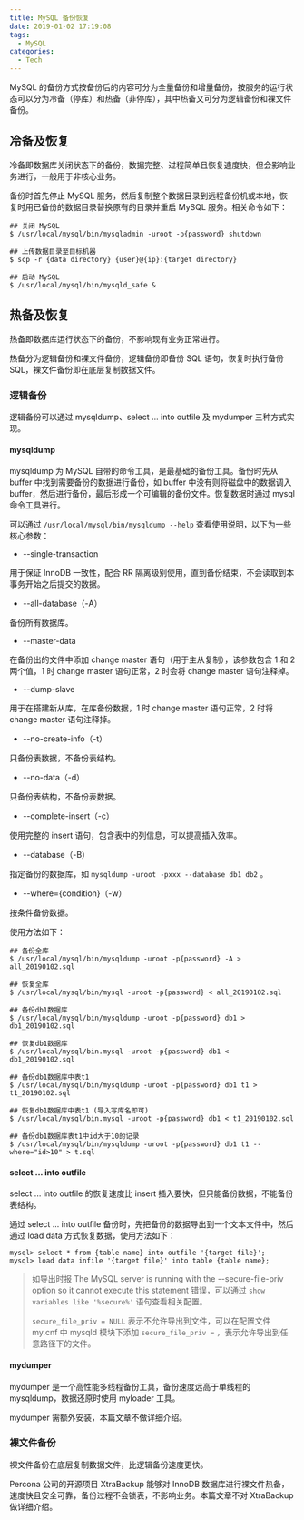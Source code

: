 ```yaml
---
title: MySQL 备份恢复
date: 2019-01-02 17:19:08
tags:
  - MySQL
categories:
  - Tech
---
```


MySQL 的备份方式按备份后的内容可分为全量备份和增量备份，按服务的运行状态可以分为冷备（停库）和热备（非停库），其中热备又可分为逻辑备份和裸文件备份。





<!-- more -->

## 冷备及恢复

冷备即数据库关闭状态下的备份，数据完整、过程简单且恢复速度快，但会影响业务进行，一般用于非核心业务。

备份时首先停止 MySQL 服务，然后复制整个数据目录到远程备份机或本地，恢复时用已备份的数据目录替换原有的目录并重启 MySQL 服务。相关命令如下：

```shell
## 关闭 MySQL
$ /usr/local/mysql/bin/mysqladmin -uroot -p{password} shutdown

## 上传数据目录至目标机器
$ scp -r {data directory} {user}@{ip}:{target directory}

## 启动 MySQL
$ /usr/local/mysql/bin/mysqld_safe &
```



## 热备及恢复

热备即数据库运行状态下的备份，不影响现有业务正常进行。

热备分为逻辑备份和裸文件备份，逻辑备份即备份 SQL 语句，恢复时执行备份 SQL，裸文件备份即在底层复制数据文件。



### 逻辑备份

逻辑备份可以通过 mysqldump、select ... into outfile 及 mydumper 三种方式实现。



#### mysqldump

mysqldump 为 MySQL 自带的命令工具，是最基础的备份工具。备份时先从 buffer 中找到需要备份的数据进行备份，如 buffer 中没有则将磁盘中的数据调入 buffer，然后进行备份，最后形成一个可编辑的备份文件。恢复数据时通过 mysql 命令工具进行。

可以通过 `/usr/local/mysql/bin/mysqldump --help` 查看使用说明，以下为一些核心参数：

* --single-transaction

用于保证 InnoDB 一致性，配合 RR 隔离级别使用，直到备份结束，不会读取到本事务开始之后提交的数据。

* --all-database（-A）

备份所有数据库。

* --master-data

在备份出的文件中添加 change master 语句（用于主从复制），该参数包含 1 和 2 两个值，1 时 change master 语句正常，2 时会将 change master 语句注释掉。

* --dump-slave

用于在搭建新从库，在库备份数据，1 时 change master 语句正常，2 时将 change master 语句注释掉。

* --no-create-info（-t）

只备份表数据，不备份表结构。

* --no-data（-d）

只备份表结构，不备份表数据。

* --complete-insert（-c）

使用完整的 insert 语句，包含表中的列信息，可以提高插入效率。

* --database（-B）

指定备份的数据库，如 `mysqldump -uroot -pxxx --database db1 db2` 。

* --where={condition}（-w）

按条件备份数据。

使用方法如下：

```shell
## 备份全库
$ /usr/local/mysql/bin/mysqldump -uroot -p{password} -A > all_20190102.sql

## 恢复全库
$ /usr/local/mysql/bin/mysql -uroot -p{password} < all_20190102.sql

## 备份db1数据库
$ /usr/local/mysql/bin/mysqldump -uroot -p{password} db1 > db1_20190102.sql

## 恢复db1数据库
$ /usr/local/mysql/bin.mysql -uroot -p{password} db1 < db1_20190102.sql

## 备份db1数据库中表t1
$ /usr/local/mysql/bin/mysqldump -uroot -p{password} db1 t1 > t1_20190102.sql

## 恢复db1数据库中表t1 (导入写库名即可)
$ /usr/local/mysql/bin.mysql -uroot -p{password} db1 < t1_20190102.sql

## 备份db1数据库表t1中id大于10的记录
$ /usr/local/mysql/bin/mysqldump -uroot -p{password} db1 t1 --where="id>10" > t.sql
```



#### select ... into outfile

select ... into outfile 的恢复速度比 insert 插入要快，但只能备份数据，不能备份表结构。

通过 select ... into outfile 备份时，先把备份的数据导出到一个文本文件中，然后通过 load data  方式恢复数据，使用方法如下：

```mysql
mysql> select * from {table name} into outfile '{target file}';
mysql> load data infile '{target file}' into table {table name};
```

> 如导出时报 The MySQL server is running with the --secure-file-priv option so it cannot execute this statement 错误，可以通过 `show variables like '%secure%'` 语句查看相关配置。
>
> `secure_file_priv = NULL` 表示不允许导出到文件，可以在配置文件 my.cnf 中 mysqld 模块下添加 `secure_file_priv =` ，表示允许导出到任意路径下的文件。



#### mydumper

mydumper 是一个高性能多线程备份工具，备份速度远高于单线程的 mysqldump，数据还原时使用 myloader 工具。

mydumper 需额外安装，本篇文章不做详细介绍。



### 裸文件备份

裸文件备份在底层复制数据文件，比逻辑备份速度更快。

Percona 公司的开源项目 XtraBackup 能够对 InnoDB 数据库进行裸文件热备，速度快且安全可靠，备份过程不会锁表，不影响业务。本篇文章不对 XtraBackup 做详细介绍。